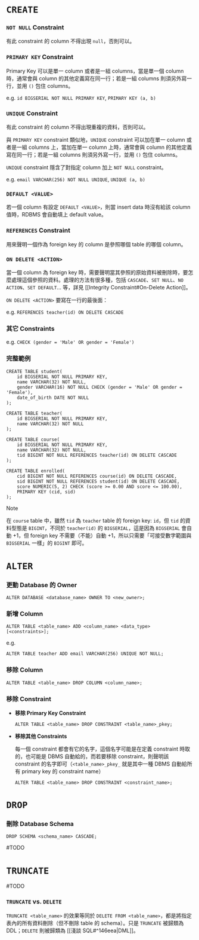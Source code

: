 # `CREATE`

### `NOT NULL` Constraint

有此 constraint 的 column 不得出現 `null`，否則可以。

### `PRIMARY KEY` Constraint

Primary Key 可以是單一 column 或者是一組 columns，當是單一個 column 時，通常會與 column 的其他定義寫在同一行；若是一組 columns 則須另外寫一行，並用 `()` 包住 columns。

e.g. `id BIGSERIAL NOT NULL PRIMARY KEY`, `PRIMARY KEY (a, b)`

### `UNIQUE` Constraint

有此 constraint 的 column 不得出現重複的資料，否則可以。

與 `PRIMARY KEY` constraint 類似地，`UNIQUE` constraint 可以加在單一 column 或者是一組 columns 上，當加在單一 column 上時，通常會與 column 的其他定義寫在同一行；若是一組 columns 則須另外寫一行，並用 `()` 包住 columns。

`UNIQUE` constraint 隱含了對指定 column 加上 `NOT NULL` constraint。

e.g. `email VARCHAR(256) NOT NULL UNIQUE`, `UNIQUE (a, b)`

### `DEFAULT <VALUE>`

若一個 column 有設定 `DEFAULT <VALUE>`，則當 insert data 時沒有給該 column 值時，RDBMS 會自動填上 default value。

### `REFERENCES` Constraint

用來聲明一個作為 foreign key 的 column 是參照哪個 table 的哪個 column。

### `ON DELETE <ACTION>`

當一個 column 為 foreign key 時，需要聲明當其參照的原始資料被刪除時，要怎麼處理這個參照的資料。處理的方法有很多種，包括 `CASCADE`、`SET NULL`、`NO ACTION`、`SET DEFAULT`… 等，詳見 [[Integrity Constraint#On-Delete Action]]。

`ON DELETE <ACTION>` 要寫在一行的最後面：

e.g. `REFERENCES teacher(id) ON DELETE CASCADE`

### 其它 Constraints

e.g. `CHECK (gender = 'Male' OR gender = 'Female')`

### 完整範例

```PostgreSQL
CREATE TABLE student(
    id BIGSERIAL NOT NULL PRIMARY KEY,
    name VARCHAR(32) NOT NULL,
    gender VARCHAR(16) NOT NULL CHECK (gender = 'Male' OR gender = 'Female'),
    date_of_birth DATE NOT NULL
);

CREATE TABLE teacher(
    id BIGSERIAL NOT NULL PRIMARY KEY,
    name VARCHAR(32) NOT NULL
);

CREATE TABLE course(
    id BIGSERIAL NOT NULL PRIMARY KEY,
    name VARCHAR(32) NOT NULL,
    tid BIGINT NOT NULL REFERENCES teacher(id) ON DELETE CASCADE
);

CREATE TABLE enrolled(
    cid BIGINT NOT NULL REFERENCES course(id) ON DELETE CASCADE,
    sid BIGINT NOT NULL REFERENCES student(id) ON DELETE CASCADE,
    score NUMERIC(5, 2) CHECK (score >= 0.00 AND score <= 100.00),
    PRIMARY KEY (cid, sid)
);
```

> [!Note]
>在 `course` table 中，雖然 `tid` 為 `teacher` table 的 foreign key: `id`，但 `tid` 的資料型態是 `BIGINT`，不同於 `teacher(id)` 的 `BIGSERIAL`，這是因為 `BIGSERIAL` 會自動 +1，但 foreign key 不需要（不能）自動 +1，所以只需要「可接受數字範圍與 `BIGSERIAL` 一樣」的 `BIGINT` 即可。

# `ALTER`

### 更動 Database 的 Owner

```PostgreSQL
ALTER DATABASE <database_name> OWNER TO <new_owner>;
```

### 新增 Column

```PostgreSQL
ALTER TABLE <table_name> ADD <column_name> <data_type> [<constraints>];
```

e.g.

```PostgreSQL
ALTER TABLE teacher ADD email VARCHAR(256) UNIQUE NOT NULL;
```

### 移除 Column

```PostgreSQL
ALTER TABLE <table_name> DROP COLUMN <column_name>;
```

### 移除 Constraint

- **移除 Primary Key Constraint**

    ```PostgreSQL
    ALTER TABLE <table_name> DROP CONSTRAINT <table_name>_pkey;
    ```

- **移除其他 Constraints**

    每一個 constraint 都會有它的名字，這個名字可能是在定義 constraint 時取的，也可能是 DBMS 自動給的，而若要移除 constraint，則聲明該 constraint 的名字即可（`<table_name>_pkey_` 就是其中一種 DBMS 自動給所有 primary key 的 constraint name）

    ```PostgreSQL
    ALTER TABLE <table_name> DROP CONSTRAINT <constraint_name>;
    ```

# `DROP`

### 刪除 Database Schema

```PostgreSQL
DROP SCHEMA <schema_name> CASCADE;
```

#TODO 

# `TRUNCATE`

#TODO 

### `TRUNCATE` vs. `DELETE`

`TRUNCATE <table_name>` 的效果等同於 `DELETE FROM <table_name>`，都是將指定表內的所有資料刪除（但不刪除 table 的 schema）。只是 `TRUNCATE` 被歸類為 DDL；`DELETE` 則被歸類為 [[淺談 SQL#^146eea|DML]]。